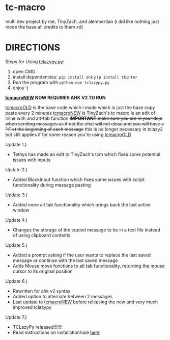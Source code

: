 # tc-macro
multi dev project by me, TinyZach, and alembertian
(i did like nothing just made the base all credits to them xd)

# DIRECTIONS

Steps for Using [tclazypy.py](https://github.com/sn0wwfall/tc-macro/blob/main/tclazypy.py):
1. open CMD
2. install dependencies:
   `pip install ahk`
   `pip install tkinter`
4. Run the program with `python.exe tclazypy.py`
5. enjoy :)


**[tcmacroNEW](https://github.com/sn0wwfall/tc-macro/blob/main/tclazy2.ahk) NOW REQUIRES AHK V2 TO RUN**

[tcmacroOLD](https://github.com/sn0wwfall/tc-macro/blob/main/tc%20macro.ahk) is the base code which i made which is just the base copy paste every 2 minutes 
[tcmacroNEW](https://github.com/sn0wwfall/tc-macro/blob/main/tclazy2.ahk) is TinyZach's tc macro is an edit of mine with and alt-tab function
~~**IMPORTANT**
make sure you are in your dojo when sending messages as if not the chat will not close and you will have a "t" at the beginning of each message~~
this is no longer necessary in tclazy2 but still applies if for some reason you're using [tcmacroOLD](https://github.com/sn0wwfall/tc-macro/blob/main/tc%20macro.ahk)

Update 1.) 
- Tethys has made an edit to TinyZach's tcm which fixes some potential issues with inputs

Update 2.) 
- Added BlockInput function which fixes some issues with script functionality during message pasting

Update 3.)
- Added more alt tab functionality which brings back the last active window

Update 4.)
- Changes the storage of the copied message to be in a text file instead of using clipboard contents

Update 5.)
- Added a prompt asking if the user wants to replace the last saved message or continue with the last saved message
- Adds Mouse move functions to alt tab functionality, returning the mouse cursor to its original position

Update 6.)
- Rewritten for ahk v2 syntax
- Added option to alternate between 2 messages
- Last update to [tcmacroNEW](https://github.com/sn0wwfall/tc-macro/blob/main/tclazy2.ahk) before releasing the new and very much improved tclazypy

Update 7.)
- TCLazyPy released!!!!!!!
- Read instructions on installation/use [here]([#-DIRECTIONS])
